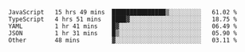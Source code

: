 <!--START_SECTION:waka-->
```text
JavaScript   15 hrs 49 mins  ███████████████▒░░░░░░░░░   61.02 % 
TypeScript   4 hrs 51 mins   ████▓░░░░░░░░░░░░░░░░░░░░   18.75 % 
YAML         1 hr 41 mins    █▓░░░░░░░░░░░░░░░░░░░░░░░   06.49 % 
JSON         1 hr 31 mins    █▒░░░░░░░░░░░░░░░░░░░░░░░   05.90 % 
Other        48 mins         ▓░░░░░░░░░░░░░░░░░░░░░░░░   03.11 % 
```
<!--END_SECTION:waka-->
